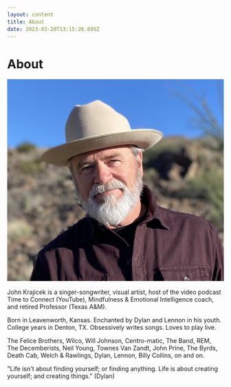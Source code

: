 ```yaml
---
layout: content
title: About
date: 2023-03-20T13:15:26.695Z
---
```

# About

![](../../images/uploads/img_2555-copy.jpg)

J﻿ohn Krajicek is a singer-songwriter, visual artist, host of the video podcast Time to Connect (YouTube), Mindfulness & Emotional Intelligence coach, and retired Professor (Texas A&M).

B﻿orn in Leavenworth, Kansas. Enchanted by Dylan and Lennon in his youth. College years in Denton, TX. Obsessively writes songs. Loves to play live.

The Felice Brothers, Wilco, Will Johnson, Centro-matic, The Band, REM, The Decemberists, Neil Young, Townes Van Zandt, John Prine, The Byrds, Death Cab, Welch & Rawlings, Dylan, Lennon, Billy Collins, on and on.

"Life isn't about finding yourself; or finding anything. Life is about creating yourself; and creating things." (Dylan)